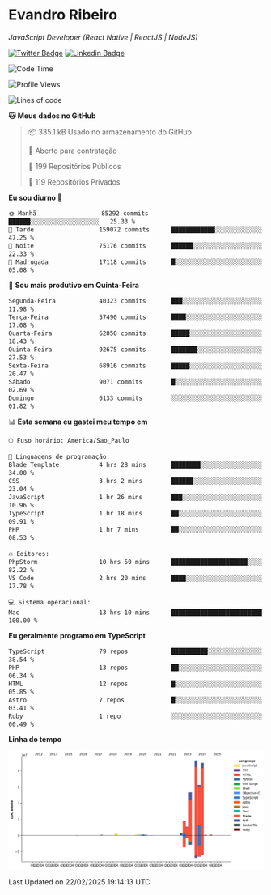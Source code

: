 # Evandro **Ribeiro**

*JavaScript Developer (React Native | ReactJS | NodeJS)*

[![Twitter Badge](https://img.shields.io/badge/-@ribeiroevandro-201B2D?style=flat-square&labelColor=201B2D&logo=twitter&logoColor=white&link=https://twitter.com/ribeiroevandro)](https://twitter.com/ribeiroevandro) 
[![Linkedin Badge](https://img.shields.io/badge/-Evandro%20Ribeiro-201B2D?style=flat-square&logo=Linkedin&logoColor=white&link=https://www.linkedin.com/in/ribeiroevandro)](https://www.linkedin.com/in/ribeiroevandro) 


<!--START_SECTION:waka-->
![Code Time](http://img.shields.io/badge/Code%20Time-4%2C312%20hrs%2033%20mins-blue)

![Profile Views](http://img.shields.io/badge/Visualizac%C3%B5es%20do%20perfil-1-blue)

![Lines of code](https://img.shields.io/badge/Desde%20o%20Hello%20World%20eu%20escrevi-168.5%20million%20linhas%20de%20c%C3%B3digo-blue)

**🐱 Meus dados no GitHub** 

> 📦 335.1 kB Usado no armazenamento do GitHub 
 > 
> 💼 Aberto para contratação
 > 
> 📜 199 Repositórios Públicos 
 > 
> 🔑 119 Repositórios Privados 
 > 
**Eu sou diurno 🐤** 

```text
🌞 Manhã                  85292 commits       ██████░░░░░░░░░░░░░░░░░░░   25.33 % 
🌆 Tarde                  159072 commits      ████████████░░░░░░░░░░░░░   47.25 % 
🌃 Noite                  75176 commits       ██████░░░░░░░░░░░░░░░░░░░   22.33 % 
🌙 Madrugada              17118 commits       █░░░░░░░░░░░░░░░░░░░░░░░░   05.08 % 
```
📅 **Sou mais produtivo em Quinta-Feira** 

```text
Segunda-Feira            40323 commits       ███░░░░░░░░░░░░░░░░░░░░░░   11.98 % 
Terça-Feira              57490 commits       ████░░░░░░░░░░░░░░░░░░░░░   17.08 % 
Quarta-Feira             62050 commits       █████░░░░░░░░░░░░░░░░░░░░   18.43 % 
Quinta-Feira             92675 commits       ███████░░░░░░░░░░░░░░░░░░   27.53 % 
Sexta-Feira              68916 commits       █████░░░░░░░░░░░░░░░░░░░░   20.47 % 
Sábado                   9071 commits        █░░░░░░░░░░░░░░░░░░░░░░░░   02.69 % 
Domingo                  6133 commits        ░░░░░░░░░░░░░░░░░░░░░░░░░   01.82 % 
```


📊 **Esta semana eu gastei meu tempo em** 

```text
🕑︎ Fuso horário: America/Sao_Paulo

💬 Linguagens de programação: 
Blade Template           4 hrs 28 mins       ████████░░░░░░░░░░░░░░░░░   34.00 % 
CSS                      3 hrs 2 mins        ██████░░░░░░░░░░░░░░░░░░░   23.04 % 
JavaScript               1 hr 26 mins        ███░░░░░░░░░░░░░░░░░░░░░░   10.96 % 
TypeScript               1 hr 18 mins        ██░░░░░░░░░░░░░░░░░░░░░░░   09.91 % 
PHP                      1 hr 7 mins         ██░░░░░░░░░░░░░░░░░░░░░░░   08.53 % 

🔥 Editores: 
PhpStorm                 10 hrs 50 mins      █████████████████████░░░░   82.22 % 
VS Code                  2 hrs 20 mins       ████░░░░░░░░░░░░░░░░░░░░░   17.78 % 

💻 Sistema operacional: 
Mac                      13 hrs 10 mins      █████████████████████████   100.00 % 
```

**Eu geralmente programo em TypeScript** 

```text
TypeScript               79 repos            ██████████░░░░░░░░░░░░░░░   38.54 % 
PHP                      13 repos            ██░░░░░░░░░░░░░░░░░░░░░░░   06.34 % 
HTML                     12 repos            █░░░░░░░░░░░░░░░░░░░░░░░░   05.85 % 
Astro                    7 repos             █░░░░░░░░░░░░░░░░░░░░░░░░   03.41 % 
Ruby                     1 repo              ░░░░░░░░░░░░░░░░░░░░░░░░░   00.49 % 
```



**Linha do tempo**

![Lines of Code chart](https://raw.githubusercontent.com/ribeiroevandro/ribeiroevandro/main/assets/bar_graph.png)


 Last Updated on 22/02/2025 19:14:13 UTC
<!--END_SECTION:waka-->
